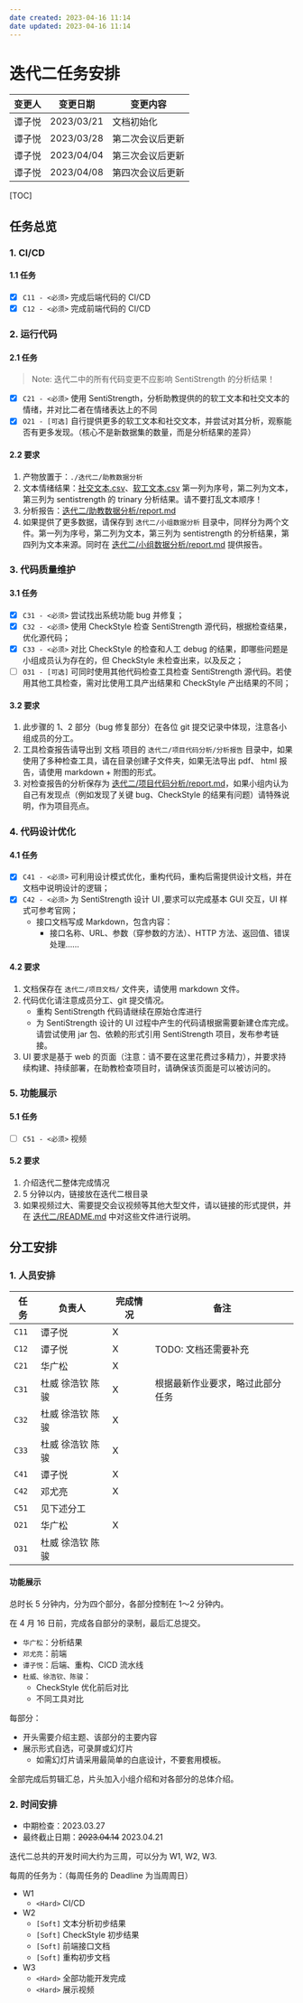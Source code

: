```yaml
---
date created: 2023-04-16 11:14
date updated: 2023-04-16 11:14
---
```


# 迭代二任务安排

| 变更人 | 变更日期       | 变更内容     |
| --- | ---------- | -------- |
| 谭子悦 | 2023/03/21 | 文档初始化    |
| 谭子悦 | 2023/03/28 | 第二次会议后更新 |
| 谭子悦 | 2023/04/04 | 第三次会议后更新 |
| 谭子悦 | 2023/04/08 | 第四次会议后更新 |

[TOC]

## 任务总览

### 1. CI/CD

#### 1.1 任务

- [x] `C11 - <必须>` 完成后端代码的 CI/CD
- [x] `C12 - <必须>` 完成前端代码的 CI/CD

### 2. 运行代码

#### 2.1 任务

> Note: 迭代二中的所有代码变更不应影响 SentiStrength 的分析结果！

- [x] `C21 - <必须>` 使⽤ SentiStrength，分析助教提供的的软⼯⽂本和社交⽂本的情绪，并对⽐⼆者在情绪表达上的不同
- [x] `O21 - [可选]` ⾃⾏提供更多的软⼯⽂本和社交⽂本，并尝试对其分析，观察能否有更多发现。（核⼼不是新数据集的数量，⽽是分析结果的差异）

#### 2.2 要求

1. 产物放置于：`./迭代二/助教数据分析`
2. 文本情绪结果：[社交文本.csv](迭代二/助教数据分析/社交文本.csv)、[软工文本.csv](迭代二/助教数据分析/软工文本.csv)
   第⼀列为序号，第⼆列为⽂本，第三列为 sentistrength 的 trinary 分析结果。请不要打乱⽂本顺序！
3. 分析报告：[迭代二/助教数据分析/report.md](迭代二/助教数据分析/report.md)
4. 如果提供了更多数据，请保存到 `迭代⼆/⼩组数据分析` ⽬录中，同样分为两个⽂件。第⼀列为序号，第⼆列为⽂本，第三列为 sentistrength 的分析结果，第四列为⽂本来源。同时在 [迭代二/小组数据分析/report.md](迭代二/小组数据分析/report.md) 提供报告。

### 3. 代码质量维护

#### 3.1 任务

- [x] `C31 - <必须>` 尝试找出系统功能 bug 并修复；
- [x] `C32 - <必须>` 使⽤ CheckStyle 检查 SentiStrength 源代码，根据检查结果，优化源代码；
- [x] `C33 - <必须>` 对⽐ CheckStyle 的检查和⼈⼯ debug 的结果，即哪些问题是⼩组成员认为存在的，但 CheckStyle 未检查出来，以及反之；
- [ ] `O31 - [可选]` 可同时使⽤其他代码检查⼯具检查 SentiStrength 源代码。若使⽤其他⼯具检查，需对⽐使⽤⼯具产出结果和 CheckStyle 产出结果的不同；

#### 3.2 要求

1. 此步骤的 1、2 部分（bug 修复部分）在各位 git 提交记录中体现，注意各⼩组成员的分⼯。
2. ⼯具检查报告请导出到 ⽂档 项⽬的 `迭代⼆/项⽬代码分析/分析报告` ⽬录中，如果使⽤了多种检查⼯具，请在⽬录创建⼦⽂件夹，如果⽆法导出 pdf、 html 报告，请使⽤ markdown + 附图的形式。
3. 对检查报告的分析保存为 [迭代⼆/项⽬代码分析/report.md](迭代⼆/项⽬代码分析/report.md)，如果⼩组内认为⾃⼰有发现点（例如发现了关键 bug、CheckStyle 的结果有问题）请特殊说明，作为项⽬亮点。

### 4. 代码设计优化

#### 4.1 任务

- [x] `C41 - <必须>` 可利⽤设计模式优化，重构代码，重构后需提供设计⽂档，并在⽂档中说明设计的逻辑；
- [x] `C42 - <必须>` 为 SentiStrength 设计 UI ,要求可以完成基本 GUI 交互，UI 样式可参考官⽹；
  - 接口文档写成 Markdown，包含内容：
    - 接口名称、URL、参数（穿参数的方法）、HTTP 方法、返回值、错误处理……

#### 4.2 要求

1. ⽂档保存在 `迭代⼆/项⽬⽂档/` ⽂件夹，请使⽤ markdown ⽂件。
2. 代码优化请注意成员分⼯、git 提交情况。
   - 重构 SentiStrength 代码请继续在原始仓库进⾏
   - 为 SentiStrength 设计的 UI 过程中产⽣的代码请根据需要新建仓库完成。请尝试使⽤ jar 包、依赖的形式引⽤ SentiStrength 项⽬，发布参考链接。
3. UI 要求是基于 web 的⻚⾯（注意：请不要在这⾥花费过多精⼒），并要求持续构建、持续部署，在助教检查项⽬时，请确保该⻚⾯是可以被访问的。

### 5. 功能展示

#### 5.1 任务

- [ ] `C51 - <必须>` 视频

#### 5.2 要求

1. 介绍迭代⼆整体完成情况
2. 5 分钟以内，链接放在迭代⼆根⽬录
3. 如果视频过⼤、需要提交会议视频等其他⼤型⽂件，请以链接的形式提供，并在 [迭代二/README.md](迭代二/README.md) 中对这些⽂件进⾏说明。

## 分工安排

### 1. 人员安排

| 任务  | 负责人           | 完成情况 | 备注                             |
| ----- | ---------------- | -------- | -------------------------------- |
| `C11` | 谭子悦           | X        |                                  |
| `C12` | 谭子悦           | X        | TODO: 文档还需要补充             |
| `C21` | 华广松           | X        |                                  |
| `C31` | 杜威 徐浩钦 陈骏 | X        | 根据最新作业要求，略过此部分任务 |
| `C32` | 杜威 徐浩钦 陈骏 | X        |                                  |
| `C33` | 杜威 徐浩钦 陈骏 | X        |                                  |
| `C41` | 谭子悦           | X        |                                  |
| `C42` | 邓尤亮           | X        |                                  |
| `C51` | 见下述分工       |          |                                  |
| `O21` | 华广松           | X        |                                  |
| `O31` | 杜威 徐浩钦 陈骏 |          |                                  |

#### 功能展示

总时长 5 分钟内，分为四个部分，各部分控制在 1～2 分钟内。

在 4 月 16 日前，完成各自部分的录制，最后汇总提交。

- `华广松`：分析结果
- `邓尤亮`：前端
- `谭子悦`：后端、重构、CICD 流水线
- `杜威、徐浩钦、陈骏`：
  - CheckStyle 优化前后对比
  - 不同工具对比

每部分：

- 开头需要介绍主题、该部分的主要内容
- 展示形式自选，可录屏或幻灯片
  - 如需幻灯片请采用最简单的白底设计，不要套用模板。

全部完成后剪辑汇总，片头加入小组介绍和对各部分的总体介绍。

### 2. 时间安排

- 中期检查：2023.03.27
- 最终截止日期：~~2023.04.14~~ 2023.04.21

迭代二总共的开发时间大约为三周，可以分为 W1, W2, W3.

每周的任务为：（每周任务的 Deadline 为当周周日）

- W1
  - `<Hard>` CI/CD
- W2
  - `[Soft]` 文本分析初步结果
  - `[Soft]` CheckStyle 初步结果
  - `[Soft]` 前端接口文档
  - `[Soft]` 重构初步文档
- W3
  - `<Hard>` 全部功能开发完成
  - `<Hard>` 展示视频

